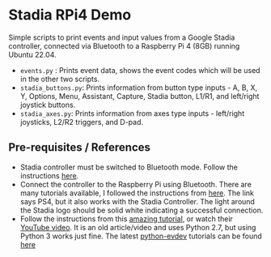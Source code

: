 # Stadia RPi4 Demo

Simple scripts to print events and input values from a Google Stadia controller, connected via Bluetooth to a Raspberry Pi 4 (8GB) running Ubuntu 22.04.

* ```events.py``` : Prints event data, shows the event codes which will be used in the other two scripts.
* ```stadia_buttons.py```: Prints information from button type inputs - A, B, X, Y, Options, Menu, Assistant, Capture, Stadia button, L1/R1, and left/right joystick buttons.
* ```stadia_axes.py```: Prints information from axes type inputs - left/right joysticks, L2/R2 triggers, and D-pad.


## Pre-requisites / References

* Stadia controller must be switched to Bluetooth mode. Follow the instructions [here](https://stadia.google.com/controller/).
* Connect the controller to the Raspberry Pi using Bluetooth. There are many tutorials available, I followed the instructions from [here](https://salamwaddah.com/blog/connecting-ps4-controller-to-raspberry-pi-via-bluetooth). The link says PS4, but it also works with the Stadia Controller. The light around the Stadia logo should be solid white indicating a successful connection.
* Follow the instructions from this [amazing tutorial](https://core-electronics.com.au/guides/using-usb-and-bluetooth-controllers-with-python/), or watch their [YouTube video](https://www.youtube.com/watch?v=F5-dV6ULeg8). It is an old article/video and uses Python 2.7, but using Python 3 works just fine. The latest [python-evdev](https://python-evdev.readthedocs.io/en/latest/index.html) tutorials can be found [here](https://python-evdev.readthedocs.io/en/latest/usage.html)

